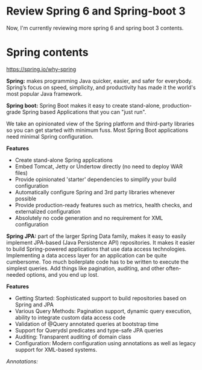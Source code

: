 # Review Spring 6 and Spring-boot 3
Now, I'm currently reviewing more spring 6 and spring boot 3 contents.

# Spring contents
https://spring.io/why-spring

**Spring:**
   makes programming Java quicker, easier, and safer for everybody. Spring’s focus on speed, simplicity, and productivity has made it the world's most popular Java framework.

**Spring boot:** 
Spring Boot makes it easy to create stand-alone, production-grade Spring based Applications that you can "just run".

We take an opinionated view of the Spring platform and third-party libraries so you can get started with minimum fuss. Most Spring Boot applications need minimal Spring configuration.

**Features**
 - Create stand-alone Spring applications
 - Embed Tomcat, Jetty or Undertow directly (no need to deploy WAR files)
 - Provide opinionated 'starter' dependencies to simplify your build configuration
 - Automatically configure Spring and 3rd party libraries whenever possible
 - Provide production-ready features such as metrics, health checks, and externalized configuration
 - Absolutely no code generation and no requirement for XML configuration

**Spring JPA:**
part of the larger Spring Data family, makes it easy to easily implement JPA-based (Java Persistence API) repositories. It makes it easier to build Spring-powered applications that use data access technologies.
Implementing a data access layer for an application can be quite cumbersome.
Too much boilerplate code has to be written to execute the simplest queries. Add things like pagination, auditing, and other often-needed options, and you end up lost.

**Features**
- Getting Started: Sophisticated support to build repositories based on Spring and JPA
- Various Query Methods: Pagination support, dynamic query execution, ability to integrate custom data access code
- Validation of @Query annotated queries at bootstrap time
- Support for Querydsl predicates and type-safe JPA queries
- Auditing: Transparent auditing of domain class
- Configuration: Modern configuration using annotations as well as legacy support for XML-based systems.


_Annotations:_ 
